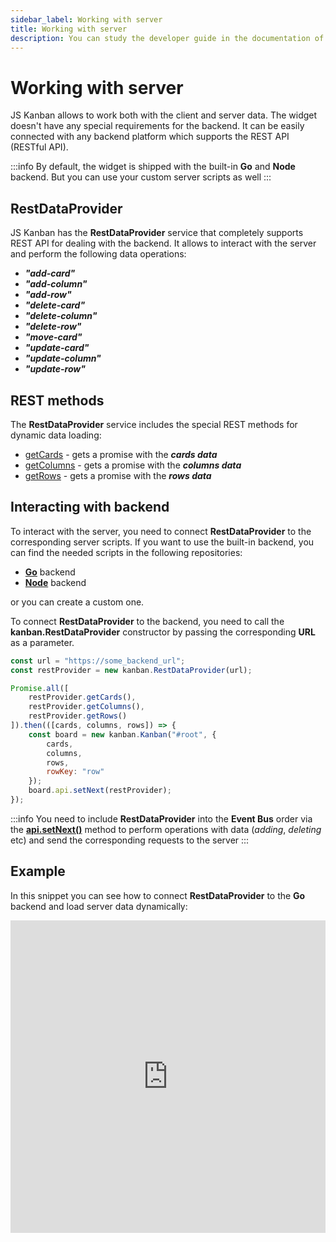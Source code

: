```yaml
---
sidebar_label: Working with server
title: Working with server
description: You can study the developer guide in the documentation of the JavaScript Kanban library. Browse API reference, try out code examples and live demos.
---
```


# Working with server

JS Kanban allows to work both with the client and server data. The widget doesn't have any special requirements for the backend. It can be easily connected with any backend platform which supports the REST API (RESTful API).

:::info
By default, the widget is shipped with the built-in **Go** and **Node** backend. But you can use your custom server scripts as well
:::

## RestDataProvider

JS Kanban has the **RestDataProvider** service that completely supports REST API for dealing with the backend. It allows to interact with the server and perform the following data operations:

- ***"add-card"***
- ***"add-column"***
- ***"add-row"***
- ***"delete-card"***
- ***"delete-column"***
- ***"delete-row"***
- ***"move-card"***
- ***"update-card"***
- ***"update-column"***
- ***"update-row"***

## REST methods

The **RestDataProvider** service includes the special REST methods for dynamic data loading:

- [getCards](api/provider/js_kanban_getcards_method.md) - gets a promise with the ***cards data***
- [getColumns](api/provider/js_kanban_getcolumns_method.md) - gets a promise with the ***columns data***
- [getRows](api/provider/js_kanban_getrows_method.md) - gets a promise with the ***rows data***

## Interacting with backend  

To interact with the server, you need to connect **RestDataProvider** to the corresponding server scripts. If you want to use the built-in backend, you can find the needed scripts in the following repositories:

- [**Go**](https://github.com/web-widgets/kanban-go) backend
- [**Node**](https://github.com/web-widgets/kanban-node) backend

or you can create a custom one.

To connect **RestDataProvider** to the backend, you need to call the **kanban.RestDataProvider** constructor by passing the corresponding **URL** as a parameter.

~~~js {1-2,15}
const url = "https://some_backend_url";
const restProvider = new kanban.RestDataProvider(url);

Promise.all([
    restProvider.getCards(),
    restProvider.getColumns(),
    restProvider.getRows()
]).then(([cards, columns, rows]) => {
    const board = new kanban.Kanban("#root", {
        cards,
        columns,
        rows,
        rowKey: "row"
    });
    board.api.setNext(restProvider);
});
~~~

:::info
You need to include **RestDataProvider** into the **Event Bus** order via the [**api.setNext()**](api/internal/js_kanban_setnext_method.md) method to perform operations with data (*adding*, *deleting* etc) and send the corresponding requests to the server
:::

## Example

In this snippet you can see how to connect **RestDataProvider** to the **Go** backend and load server data dynamically:

<iframe src="https://snippet.dhtmlx.com/f25y0809?mode=js" frameborder="0" class="snippet_iframe" width="100%" height="500"></iframe>
